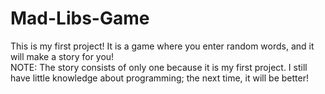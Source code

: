 # Mad-Libs-Game
This is my first project! It is a game where you enter random words, and it will make a story for you!   
NOTE: The story consists of only one because it is my first project. I still have little knowledge about programming; the next time, it will be better!
